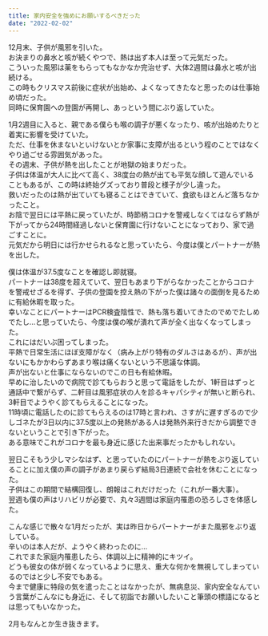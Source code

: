 ```yaml
---
title: 家内安全を強めにお願いするべきだった
date: "2022-02-02"
---
```


12月末、子供が風邪を引いた。</br>
お決まりの鼻水と咳が続くやつで、熱は出ず本人は至って元気だった。</br>
こういった風邪は薬をもらってもなかなか完治せず、大体2週間は鼻水と咳が出続ける。</br>
この時もクリスマス前後に症状が出始め、よくなってきたなと思ったのは仕事始め頃だった。</br>
同時に保育園への登園が再開し、あっという間にぶり返していた。</br>

1月2週目に入ると、親である僕らも喉の調子が悪くなったり、咳が出始めたりと着実に影響を受けていた。</br>
ただ、仕事を休まないといけないとか家事に支障が出るという程のことではなくやり過ごせる雰囲気があった。</br>
その週末、子供が熱を出したことが地獄の始まりだった。</br>
子供は体温が大人に比べて高く、38度台の熱が出ても平気な顔して遊んでいることもあるが、この時は終始グズっており普段と様子が少し違った。</br>
救いだったのは熱が出ていても寝ることはできていて、食欲もほとんど落ちなかったこと。</br>
お陰で翌日には平熱に戻っていたが、時節柄コロナを警戒しなくてはならず熱が下がってから24時間経過しないと保育園に行けないことになっており、家で過ごすことに。</br>
元気だから明日には行かせられるなと思っていたら、今度は僕とパートナーが熱を出した。</br>

僕は体温が37.5度なことを確認し即就寝。</br>
パートナーは38度を超えていて、翌日もあまり下がらなかったことからコロナを警戒せざるを得ず、子供の登園を控え熱の下がった僕は諸々の面倒を見るために有給休暇を取った。</br>
幸いなことにパートナーはPCR検査陰性で、熱も落ち着いてきたのでめでたしめでたし…と思っていたら、今度は僕の喉が潰れて声が全く出なくなってしまった。</br>
これにはだいぶ困ってしまった。</br>
平熱で日常生活にほぼ支障がなく（病み上がり特有のダルさはあるが）、声が出ないにもかかわらずあまり喉は痛くないという不思議な体調。</br>
声が出ないと仕事にならないのでこの日も有給休暇。</br>
早めに治したいので病院で診てもらおうと思って電話をしたが、1軒目はずっと通話中で繋がらず、二軒目は風邪症状の人を診るキャパシティが無いと断られ、3軒目でようやく診てもらえることになった。</br>
11時頃に電話したのに診てもらえるのは17時と言われ、さすがに遅すぎるので少しゴネたが3日以内に37.5度以上の発熱がある人は発熱外来行きだから調整できないということで引き下がった。</br>
ある意味でこれがコロナを最も身近に感じた出来事だったかもしれない。</br>

翌日こそもう少しマシなはず、と思っていたのにパートナーが熱をぶり返していることに加え僕の声の調子があまり戻らず結局3日連続で会社を休むことになった。</br>
子供はこの期間で結構回復し、朗報はこれだけだった（これが一番大事）。</br>
翌週も僕の声はリハビリが必要で、丸々3週間は家庭内罹患の恐ろしさを体感した。</br>

こんな感じで散々な1月だったが、実は昨日からパートナーがまた風邪をぶり返している。</br>
辛いのは本人だが、ようやく終わったのに…</br>
これでまた家庭内罹患したら、体調以上に精神的にキツイ。</br>
どうも彼女の体が弱くなっているように思え、重大な何かを無視してしまっているのではと少し不安でもある。</br>
今まで健康に特段の気を遣ったことはなかったが、無病息災、家内安全なんていう言葉がこんなにも身近に、そして初詣でお願いしたいこと筆頭の標語になるとは思ってもいなかった。</br>

2月もなんとか生き抜きます。
